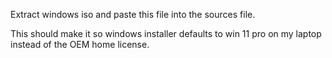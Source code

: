 Extract windows iso and paste this file into the sources file.

This should make it so windows installer defaults to win 11 pro on my laptop instead of the OEM home license.

